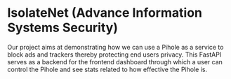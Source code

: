 # IsolateNet (Advance Information Systems Security)

Our project aims at demonstrating how we can use a Pihole as a service to block ads and trackers thereby protecting end users privacy. 
This FastAPI serves as a backend for the frontend dashboard through which a user can control the Pihole and see stats related to how effective the Pihole is. 
